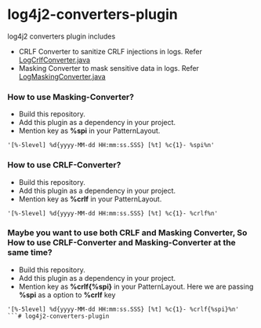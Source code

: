 # log4j2-converters-plugin
log4j2 converters plugin includes
* CRLF Converter to sanitize CRLF injections in logs. Refer [LogCrlfConverter.java](./src/main/java/com/sp/plugin/log4j2/LogCrlfConverter.java)
* Masking Converter to mask sensitive data in logs. Refer [LogMaskingConverter.java](./src/main/java/com/sp/plugin/log4j2/LogMaskingConverter.java)

### How to use Masking-Converter?
- Build this repository.
- Add this plugin as a dependency in your project.
- Mention key as **%spi** in your PatternLayout.
```
'[%-5level] %d{yyyy-MM-dd HH:mm:ss.SSS} [%t] %c{1}- %spi%n'
```
### How to use CRLF-Converter?
- Build this repository.
- Add this plugin as a dependency in your project.
- Mention key as **%crlf** in your PatternLayout.
```
'[%-5level] %d{yyyy-MM-dd HH:mm:ss.SSS} [%t] %c{1}- %crlf%n'
```

### Maybe you want to use both CRLF and Masking Converter, So How to use CRLF-Converter and Masking-Converter at the same time?
- Build this repository.
- Add this plugin as a dependency in your project.
- Mention key as **%crlf{%spi}** in your PatternLayout. Here we are passing **%spi** as a option to **%crlf** key
```
'[%-5level] %d{yyyy-MM-dd HH:mm:ss.SSS} [%t] %c{1}- %crlf{%spi}%n'
```# log4j2-converters-plugin
